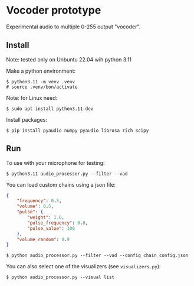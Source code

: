 # Vocoder prototype

Experimental audio to multiple 0-255 output "vocoder".


## Install

Note: tested only on Unbuntu 22.04 wih python 3.11

Make a python environment:
```
$ python3.11 -m venv .venv
# source .venv/bon/activate
```

Note: for Linux need:
```
$ sudo apt install python3.11-dev
```

Install packages:
```
$ pip install pyaudio numpy pyaudio librosa rich scipy
```

## Run
To use with your microphone for testing:

```
$ python3.11 audio_processor.py --filter --vad
```

You can load custom chains using a json file:

```json
{
    "frequency": 0.5,
    "volume": 0.5,
    "pulse": {
        "weight": 1.0,
        "pulse_frequency": 0.8,
        "pulse_value": 100
    },
    "volume_random": 0.9
}
```

```
$ python audio_processor.py --filter --vad --config chain_config.json
```

You can also select one of the visualizers (see `visualizers.py`):

```
$ python audio_processor.py --visual list
```